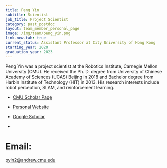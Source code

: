 ```yaml
---
title: Peng Yin
subtitle: Scientist
job_title: Project Scientist
category: past_postdoc
layout: team_member_personal_page
image: /img/team/peng_yin.png
link-new-tab: true
current_status: Assistant Professor at City University of Hong Kong
starting_year: 2020
graduation_year: 2023
---
```


Peng Yin was a project scientist at the Robotics Institute, Carnegie Mellon University (CMU). He received the Ph. D. degree from University of Chinese Academy of Sciences (UCAS) Beijing in 2018 and Bachelor degree from Harbin Institute of Technology (HIT) in 2013. His research interests include robot perception, SLAM, and reinforcement learning.

* [CMU Scholar Page](https://www.ri.cmu.edu/ri-people/peng-yin/)

* [Personal Website](https://maxtomcmu.github.io/)

* [Google Scholar](https://scholar.google.com/citations?user=_q-aMvgAAAAJ&hl=en)
* 
# Email: #

pyin2@andrew.cmu.edu
